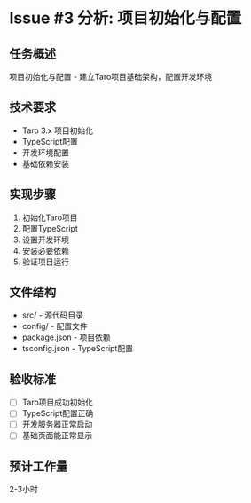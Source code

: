 # Issue #3 分析: 项目初始化与配置

## 任务概述
项目初始化与配置 - 建立Taro项目基础架构，配置开发环境

## 技术要求
- Taro 3.x 项目初始化
- TypeScript配置
- 开发环境配置
- 基础依赖安装

## 实现步骤
1. 初始化Taro项目
2. 配置TypeScript
3. 设置开发环境
4. 安装必要依赖
5. 验证项目运行

## 文件结构
- src/ - 源代码目录
- config/ - 配置文件
- package.json - 项目依赖
- tsconfig.json - TypeScript配置

## 验收标准
- [ ] Taro项目成功初始化
- [ ] TypeScript配置正确
- [ ] 开发服务器正常启动
- [ ] 基础页面能正常显示

## 预计工作量
2-3小时
